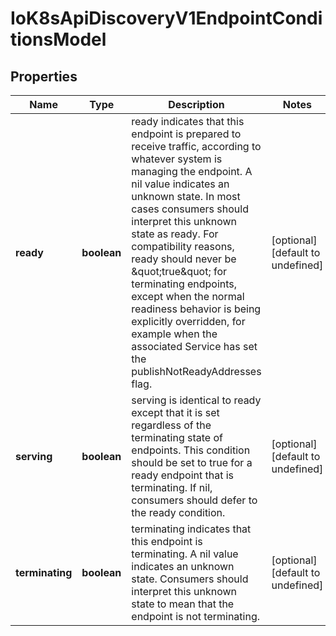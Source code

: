 # IoK8sApiDiscoveryV1EndpointConditionsModel

## Properties

Name | Type | Description | Notes
------------ | ------------- | ------------- | -------------
**ready** | **boolean** | ready indicates that this endpoint is prepared to receive traffic, according to whatever system is managing the endpoint. A nil value indicates an unknown state. In most cases consumers should interpret this unknown state as ready. For compatibility reasons, ready should never be \&quot;true\&quot; for terminating endpoints, except when the normal readiness behavior is being explicitly overridden, for example when the associated Service has set the publishNotReadyAddresses flag. | [optional] [default to undefined]
**serving** | **boolean** | serving is identical to ready except that it is set regardless of the terminating state of endpoints. This condition should be set to true for a ready endpoint that is terminating. If nil, consumers should defer to the ready condition. | [optional] [default to undefined]
**terminating** | **boolean** | terminating indicates that this endpoint is terminating. A nil value indicates an unknown state. Consumers should interpret this unknown state to mean that the endpoint is not terminating. | [optional] [default to undefined]


